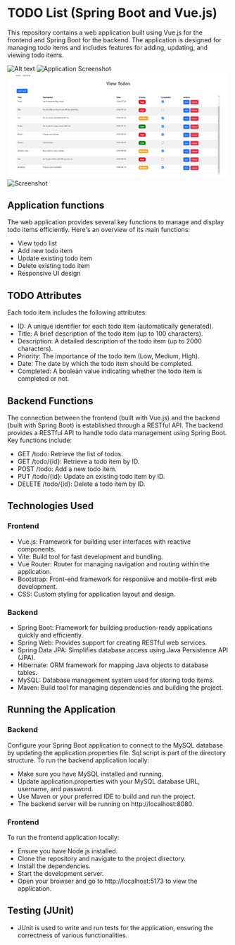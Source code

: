 # TODO List (Spring Boot and Vue.js)

This repository contains a web application built using Vue.js for the frontend and Spring Boot for the backend. The application is designed for managing todo items and includes features for adding, updating, and viewing todo items.

![Alt text](TODO-list/todo1.png)
![Application Screenshot](TODO-List/todo1.png)
![Application Screenshot](todo1.png)
![Screenshot](/Labs/01-gates/Images/1a.png)

## Application functions
The web application provides several key functions to manage and display todo items efficiently. Here's an overview of its main functions:
- View todo list
- Add new todo item
- Update existing todo item
- Delete existing todo item
- Responsive UI design

## TODO Attributes
Each todo item includes the following attributes:
- ID: A unique identifier for each todo item (automatically generated).
- Title: A brief description of the todo item (up to 100 characters).
- Description: A detailed description of the todo item (up to 2000 characters).
- Priority: The importance of the todo item (Low, Medium, High).
- Date: The date by which the todo item should be completed.
- Completed: A boolean value indicating whether the todo item is completed or not.

## Backend Functions
The connection between the frontend (built with Vue.js) and the backend (built with Spring Boot) is established through a RESTful API. The backend provides a RESTful API to handle todo data management using Spring Boot. Key functions include:
- GET /todo: Retrieve the list of todos.
- GET /todo/{id}: Retrieve a todo item by ID.
- POST /todo: Add a new todo item.
- PUT /todo/{id}: Update an existing todo item by ID.
- DELETE /todo/{id}: Delete a todo item by ID.

## Technologies Used
### Frontend
- Vue.js: Framework for building user interfaces with reactive components.
- Vite: Build tool for fast development and bundling.
- Vue Router: Router for managing navigation and routing within the application.
- Bootstrap: Front-end framework for responsive and mobile-first web development.
- CSS: Custom styling for application layout and design.
### Backend
- Spring Boot: Framework for building production-ready applications quickly and efficiently.
- Spring Web: Provides support for creating RESTful web services.
- Spring Data JPA: Simplifies database access using Java Persistence API (JPA).
- Hibernate: ORM framework for mapping Java objects to database tables.
- MySQL: Database management system used for storing todo items.
- Maven: Build tool for managing dependencies and building the project.

## Running the Application
### Backend
Configure your Spring Boot application to connect to the MySQL database by updating the application.properties file. Sql script is part of the directory structure. To run the backend application locally:
- Make sure you have MySQL installed and running.
- Update application.properties with your MySQL database URL, username, and password.
- Use Maven or your preferred IDE to build and run the project.
- The backend server will be running on http://localhost:8080.
### Frontend
To run the frontend application locally: 
- Ensure you have Node.js installed.
- Clone the repository and navigate to the project directory.
- Install the dependencies.
- Start the development server.
- Open your browser and go to http://localhost:5173 to view the application.

## Testing (JUnit)
- JUnit is used to write and run tests for the application, ensuring the correctness of various functionalities.
